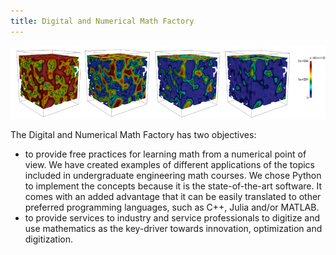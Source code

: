 ```yaml
---
title: Digital and Numerical Math Factory
---
```


<p align="center">
  <img src="/images/flow_membrane.png?raw=true" alt="Sublime's custom image"/>
</p>


The Digital and Numerical Math Factory has two objectives: 
- to provide free practices for learning math from a numerical point of view. We have created examples of different applications of the topics included in undergraduate engineering math courses. We chose Python to implement the concepts because it is the state-of-the-art software. It comes with an added advantage that it can be easily translated to other preferred programming languages, such as C++, Julia and/or MATLAB. 
- to provide services to industry and service professionals to digitize and use mathematics as the key-driver towards innovation, optimization and digitization. 

